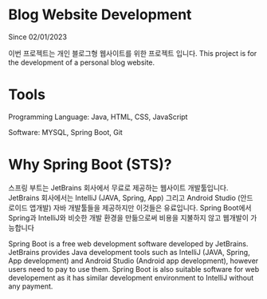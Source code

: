 # Blog Website Development
Since 02/01/2023

이번 프로젝트는 개인 블로그형 웹사이트를 위한 프로젝트 입니다.
This project is for the development of a personal blog website.

# Tools
Programming Language: Java, HTML, CSS, JavaScript 

Software: MYSQL, Spring Boot, Git

# Why Spring Boot (STS)?
스프링 부트는 JetBrains 회사에서 무료로 제공하는 웹사이트 개발툴입니다.
JetBrains 회사에서는 IntelliJ (JAVA, Spring, App) 그리고 Android Studio (안드로이드 앱개발) 자바 개발툴들을 제공하지만 이것들은 유료입니다.
Spring Boot에서 Spring과 IntelliJ와 비슷한 개발 환경을 만듦으로써 비용을 지불하지 않고 웹개발이 가능합니다

Spring Boot is a free web development software developed by JetBrains.<br>
JetBrains provides Java development tools such as IntelliJ (JAVA, Spring, App development) and Android Studio (Android app development), however users need to pay to use them.
Spring Boot is also suitable software for web developement as it has similar development environment to IntelliJ without any payment.



